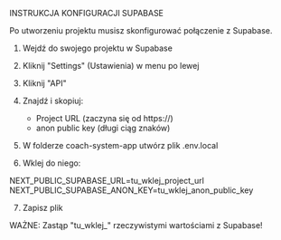 INSTRUKCJA KONFIGURACJI SUPABASE

Po utworzeniu projektu musisz skonfigurować połączenie z Supabase.

1. Wejdź do swojego projektu w Supabase
2. Kliknij "Settings" (Ustawienia) w menu po lewej
3. Kliknij "API"
4. Znajdź i skopiuj:
   - Project URL (zaczyna się od https://)
   - anon public key (długi ciąg znaków)

5. W folderze coach-system-app utwórz plik .env.local
6. Wklej do niego:

NEXT_PUBLIC_SUPABASE_URL=tu_wklej_project_url
NEXT_PUBLIC_SUPABASE_ANON_KEY=tu_wklej_anon_public_key

7. Zapisz plik

WAŻNE: Zastąp "tu_wklej_" rzeczywistymi wartościami z Supabase!